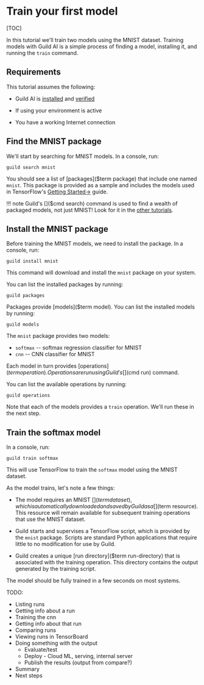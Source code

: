 # Train your first model

[TOC]

In this tutorial we'll train two models using the MNIST
dataset. Training models with Guild AI is a simple process of finding
a model, installing it, and running the `train` command.

## Requirements

This tutorial assumes the following:

- Guild AI is [installed](/install) and
  [verified](/install#verify-your-installation)

- If using []($virtualenv) your environment is active

- You have a working Internet connection

## Find the MNIST package

We'll start by searching for MNIST models. In a console, run:

``` shell
guild search mnist
```

You should see a list of [packages]($term package) that include one
named `mnist`. This package is provided as a sample and includes the
models used in TensorFlow's [Getting
Started->](https://www.tensorflow.org/get_started/) guide.

!!! note
    Guild's []($cmd search) command is used to find a wealth of packaged
    models, not just MNIST! Look for it in the [other
    tutorials](/docs/tutorials).

## Install the MNIST package

Before training the MNIST models, we need to install the package. In a
console, run:

``` shell
guild install mnist
```

This command will download and install the `mnist` package on your
system.

You can list the installed packages by running:

``` shell
guild packages
```

Packages provide [models]($term model). You can list the installed models by running:

``` shell
guild models
```

The `mnist` package provides two models:

- `softmax` -- softmax regression classifier for MNIST
- `cnn` -- CNN classifier for MNIST

Each model in turn provides [operations]($term operation). Operations
are run using Guild's []($cmd run) command.

You can list the available operations by running:

``` shell
guild operations
```

Note that each of the models provides a `train` operation. We'll run
these in the next step.

## Train the softmax model

In a console, run:

``` shell
guild train softmax
```

This will use TensorFlow to train the `softmax` model using the MNIST
dataset.

As the model trains, let's note a few things:

- The model requires an MNIST []($term dataset), which is automatically
  downloaded and saved by Guild as a []($term resource). This resource
  will remain available for subsequent training operations that use
  the MNIST dataset.

- Guild starts and supervises a TensorFlow script, which is provided
  by the `mnist` package. Scripts are standard Python applications
  that require little to no modification for use by Guild.

- Guild creates a unique [run directory]($term run-directory) that is
  associated with the training operation. This directory contains the
  output generated by the training script.

The model should be fully trained in a few seconds on most systems.

TODO:

- Listing runs
- Getting info about a run
- Training the cnn
- Getting info about that run
- Comparing runs
- Viewing runs in TensorBoard
- Doing something with the output
  - Evaluate/test
  - Deploy - Cloud ML, serving, internal server
  - Publish the results (output from compare?)
- Summary
- Next steps

